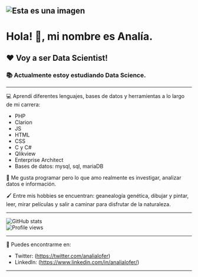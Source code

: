 ![Esta es una imagen](https://github.com/analialopezf/analialopezf/blob/main/datascience-640.jpg)
---
# Hola! 👋, mi nombre es Analía.

## ❤️ Voy a ser Data Scientist!

### 📚 Actualmente estoy estudiando Data Science.
---
💻 Aprendí diferentes lenguajes, bases de datos y herramientas a lo largo de mi carrera:
- PHP
- Clarion
- JS
- HTML
- CSS
- C y C#
- Qlikview
- Enterprise Architect
- Bases de datos: mysql, sql, mariaDB

💞 Me gusta programar pero lo que amo realmente es investigar, analizar datos e información.

🖌️ Entre mis hobbies se encuentran: geanealogía genética, dibujar y pintar, leer, mirar películas y salir a caminar para disfrutar de la naturaleza.

---

![GitHub stats](https://github-readme-stats.vercel.app/api?username=analialopezf&show_icons=true)  
![Profile views](https://gpvc.arturio.dev/analialopezf)  

---
📩 Puedes encontrarme en:
- Twitter: (https://twitter.com/analialofer) 
- LinkedIn: (https://www.linkedin.com/in/analialofer/)

---
